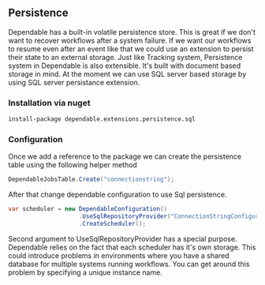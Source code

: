 ## <a name="sql-server-persistence-extension" class="anchor"></a>Persistence
Dependable has a built-in volatile persistence store. This is great if we don't want to recover workflows after a system failure. If we want our workflows to resume even after an event like that we could use an extension to persist their state to an external storage. Just like Tracking system, Persistence system in Dependable is also extensible. It's built with document based storage in mind. At the moment we can use SQL server based storage by using SQL server persistance extension.

### Installation via nuget

```sh
install-package dependable.extensions.persistence.sql
````

### Configuration
Once we add a reference to the package we can create the persistence table using the following helper method

```csharp
DependableJobsTable.Create("connectionstring");
```

After that change dependable configuration to use Sql persistence.

```csharp
var scheduler = new DependableConfiguration()
                    .UseSqlRepositoryProvider("ConnectionStringConfigurationName", "InstanceA")
                    .CreateScheduler();
```

Second argument to UseSqlRepositoryProvider has a special purpose. Dependable relies on the fact that each scheduler has it's own storage. This could introduce problems in environments where you have a shared database for multiple systems running workflows. You can get around this problem by specifying a unique instance name.
